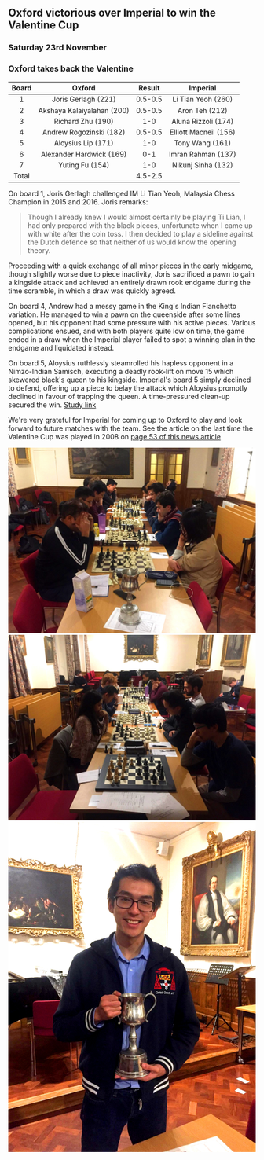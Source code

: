 ## Oxford victorious over Imperial to win the Valentine Cup

### Saturday 23rd November
### Oxford takes back the Valentine 

| Board |           Oxford           | Result  |        Imperial        |
|:-----:|:--------------------------:|:-------:|:----------------------:|
|   1   |    Joris Gerlagh (221)     | 0.5-0.5 |   Li Tian Yeoh (260)   |
|   2   | Akshaya Kalaiyalahan (200) | 0.5-0.5 |     Aron Teh (212)     |
|   3   |     Richard Zhu (190)      |   1-0   |  Aluna Rizzoli (174)   |
|   4   |  Andrew Rogozinski (182)   | 0.5-0.5 | Elliott Macneil  (156) |
|   5   |     Aloysius Lip (171)     |   1-0   |    Tony Wang (161)     |
|   6   |  Alexander Hardwick (169)  |   0-1   |   Imran Rahman (137)   |
|   7   |      Yuting Fu (154)       |   1-0   |   Nikunj Sinha (132)   |
| Total |                            | 4.5-2.5 |                        |

On board 1, Joris Gerlagh challenged IM Li Tian Yeoh, Malaysia Chess Champion in 2015 and 2016. Joris remarks:

> Though I already knew I would almost certainly be playing Ti Lian, I had only prepared with the black pieces, unfortunate when I came up with white after the coin toss. I then decided to play a sideline against the Dutch defence so that neither of us would know the opening theory.

Proceeding with a quick exchange of all minor pieces in the early midgame, though slightly worse due to piece inactivity, Joris sacrificed a pawn to gain a kingside attack and achieved an entirely drawn rook endgame during the time scramble, in which a draw was quickly agreed.

On board 4, Andrew had a messy game in the King's Indian Fianchetto variation. He managed to win a pawn on the queenside after some lines opened, but his opponent had some pressure with his active pieces. Various complications ensued, and with both players quite low on time, the game ended in a draw when the Imperial player failed to spot a winning plan in the endgame and liquidated instead.

On board 5, Aloysius ruthlessly steamrolled his hapless opponent in a Nimzo-Indian Samisch, executing a deadly rook-lift on move 15 which skewered black's queen to his kingside. Imperial's board 5 simply declined to defend, offering up a piece to belay the attack which Aloysius promptly declined in favour of trapping the queen. A time-pressured clean-up secured the win. [Study link](https://lichess.org/study/UuqkigYF/EHV7RKKg)

We're very grateful for Imperial for coming up to Oxford to play and look forward to future matches with the team. See the article on the last time the Valentine Cup was played in 2008 on [page 53 of this news article](https://issuu.com/rspall/docs/2008_1400_a)

![](../images/imperial1.jpg)
![](../images/imperial2.jpg)
![](../images/imperial3.jpg)
